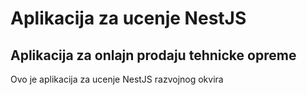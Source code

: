# Aplikacija za ucenje NestJS

## Aplikacija za onlajn prodaju tehnicke opreme
Ovo je aplikacija za ucenje NestJS razvojnog okvira